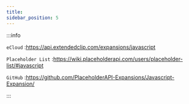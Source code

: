 ```yaml
---
title: 
sidebar_position: 5
---
```


:::info

`eCloud` :https://api.extendedclip.com/expansions/javascript

`Placeholder List` :https://wiki.placeholderapi.com/users/placeholder-list/#javascript

`GitHub` :https://github.com/PlaceholderAPI-Expansions/Javascript-Expansion/

:::
